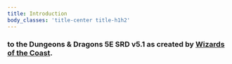 ```yaml
---
title: Introduction
body_classes: 'title-center title-h1h2'
---
```


### to the **Dungeons & Dragons 5E SRD v5.1** as created by [Wizards of the Coast](http://wizards.com).



